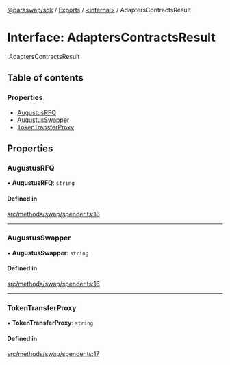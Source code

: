[@paraswap/sdk](../README.md) / [Exports](../modules.md) / [<internal\>](../modules/internal_.md) / AdaptersContractsResult

# Interface: AdaptersContractsResult

[<internal>](../modules/internal_.md).AdaptersContractsResult

## Table of contents

### Properties

- [AugustusRFQ](internal_.AdaptersContractsResult.md#augustusrfq)
- [AugustusSwapper](internal_.AdaptersContractsResult.md#augustusswapper)
- [TokenTransferProxy](internal_.AdaptersContractsResult.md#tokentransferproxy)

## Properties

### AugustusRFQ

• **AugustusRFQ**: `string`

#### Defined in

[src/methods/swap/spender.ts:18](https://github.com/paraswap/paraswap-sdk/blob/fix/update-paraswap-core-v1.0.4/src/methods/swap/spender.ts#L18)

___

### AugustusSwapper

• **AugustusSwapper**: `string`

#### Defined in

[src/methods/swap/spender.ts:16](https://github.com/paraswap/paraswap-sdk/blob/fix/update-paraswap-core-v1.0.4/src/methods/swap/spender.ts#L16)

___

### TokenTransferProxy

• **TokenTransferProxy**: `string`

#### Defined in

[src/methods/swap/spender.ts:17](https://github.com/paraswap/paraswap-sdk/blob/fix/update-paraswap-core-v1.0.4/src/methods/swap/spender.ts#L17)
